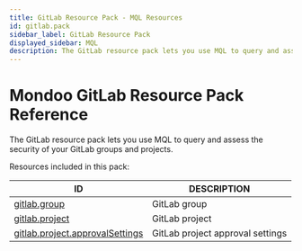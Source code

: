 ```yaml
---
title: GitLab Resource Pack - MQL Resources
id: gitlab.pack
sidebar_label: GitLab Resource Pack
displayed_sidebar: MQL
description: The GitLab resource pack lets you use MQL to query and assess the security of your GitLab groups and projects.
---
```


# Mondoo GitLab Resource Pack Reference

The GitLab resource pack lets you use MQL to query and assess the security of your GitLab groups and projects.

Resources included in this pack:

| ID                                                                    | DESCRIPTION                      |
| --------------------------------------------------------------------- | -------------------------------- |
| [gitlab.group](gitlab.group.md)                                       | GitLab group                     |
| [gitlab.project](gitlab.project.md)                                   | GitLab project                   |
| [gitlab.project.approvalSettings](gitlab.project.approvalsettings.md) | GitLab project approval settings |
